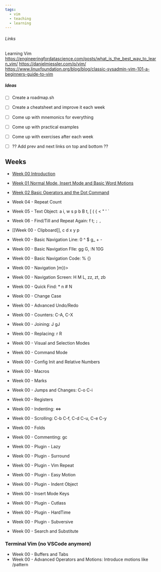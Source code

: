 ```yaml
---
tags:
  - vim
  - teaching
  - learning
---
```


###### Links

Learning Vim
https://engineeringfordatascience.com/posts/what_is_the_best_way_to_learn_vim/
https://danielmiessler.com/p/vim/
https://www.linuxfoundation.org/blog/blog/classic-sysadmin-vim-101-a-beginners-guide-to-vim

##### Ideas
- [ ] Create a roadmap.sh
- [ ] Create a cheatsheet and improve it each week
- [ ] Come up with mnemonics for everything 
- [ ] Come up with practical examples 
- [ ] Come up with exercises after each week
- [ ] ?? Add prev and next links on top and bottom ??



## Weeks
- [Week 00 Introduction](Vim/Weekly%20Tutorials/Week%2000%20Introduction.md)
- [Week 01 Normal Mode, Insert Mode and Basic Word Motions](Vim/Weekly%20Tutorials/Week%2001%20Normal%20Mode,%20Insert%20Mode%20and%20Basic%20Word%20Motions.md)
- [Week 02 Basic Operators and the Dot Command](Vim/Weekly%20Tutorials/Week%2002%20Basic%20Operators%20and%20the%20Dot%20Command.md)
- Week 04 - Repeat Count
- Week 05 - Text Object: a i, w s p b B t, \[ ( { < " ' \`
- Week 06 - Find/Till and Repeat Again: f t; `;` `,`
- [[Week 00 - Clipboard]], c d x y p


- Week 00 - Basic Navigation Line: 0 ^ $ g_ + - 
- Week 00 - Basic Navigation FIle: gg G, :N 10G
- Week 00 - Basic Navigation Code: % {}
- Week 00 - Navigation ]m})>
- Week 00 - Navigation Screen: H M L, zz, zt, zb
- Week 00 - Quick Find: \* n # N
- Week 00 - Change Case
- Week 00 - Advanced Undo/Redo
- Week 00 - Counters: C-A, C-X
- Week 00 - Joining: J gJ
- Week 00 - Replacing: r R
- Week 00 - Visual and Selection Modes
- Week 00 - Command Mode
- Week 00 - Config Init and Relative Numbers
- Week 00 - Macros
- Week 00 - Marks
- Week 00 - Jumps and Changes: C-o C-i
- Week 00 - Registers
- Week 00 - Indenting: <=>
- Week 00 - Scrolling: C-b C-f, C-d C-u, C-e C-y
- Week 00 - Folds
- Week 00 - Commenting: gc
- Week 00 - Plugin - Lazy
- Week 00 - Plugin - Surround
- Week 00 - Plugin - Vim Repeat
- Week 00 - Plugin - Easy Motion
- Week 00 - Plugin - Indent Object
- Week 00 - Insert Mode Keys
- Week 00 - Plugin - Cutlass
- Week 00 - Plugin - HardTime
- Week 00 - Plugin - Subversive
- Week 00 - Search and Substitute

### Terminal Vim (no VSCode anymore)
- Week 00 - Buffers and Tabs
- Week 00 - Advanced Operators and Motions: Introduce motions like /pattern
